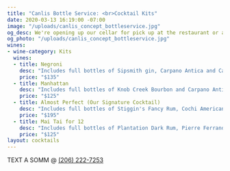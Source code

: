 ```yaml
---
title: "Canlis Bottle Service: <br>Cocktail Kits"
date: 2020-03-13 16:19:00 -07:00
image: "/uploads/canlis_concept_bottleservice.jpg"
og_desc: We're opening up our cellar for pick up at the restaurant or as an add-on to Family Meal delivery.
og_photo: "/uploads/canlis_concept_bottleservice.jpg"
wines:
- wine-category: Kits
  wines:
  - title: Negroni
    desc: "Includes full bottles of Sipsmith gin, Carpano Antica and Campari with 12 large ice squares, and orange peel garnish."
    price: "$135"
  - title: Manhattan
    desc: "Includes full bottles of Knob Creek Bourbon and Carpano Antica, James' house-made spiced cherries, bitters, and two copper garnish picks. "
    price: "$125"
  - title: Almost Perfect (Our Signature Cocktail)
    desc: "Includes full bottles of Stiggin's Fancy Rum, Cochi Americano, Amaro, and Maraschino. Also comes with grenadine, bitters, lemon peel, fresh flower garnish, and 12 large ice squares."
    price: "$195"
  - title: Mai Tai for 12
    desc: "Includes full bottles of Plantation Dark Rum, Pierre Ferrand Curacao. Also comes with orgeat, mint, fresh lemon and lime juice, and orchid flower garnish."
    price: "$125"
layout: cocktails
---
```


<!-- <h2 class="Display2 mb4">We're opening up our cellar for pick up at the restaurant or as an add-on to Family Meal delivery.</h2> -->

<p class="mb1 Caption">TEXT A SOMM @ <a href="sms:+12062227253&body=Hi%2520there.">(206) 222-7253</a></p>

<div class="Divider mt2 op30 mb3"></div>



